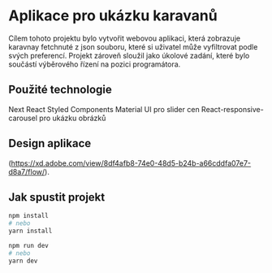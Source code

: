  # Aplikace pro ukázku karavanů

Cílem tohoto projektu bylo vytvořit webovou aplikaci, která zobrazuje karavnay fetchnuté z json souboru, které si uživatel může vyfiltrovat podle svých preferencí. Projekt zároveň sloužil jako úkolové zadání, které bylo součástí výběrového řízení na pozici programátora.

## Použité technologie

Next
React
Styled Components
Material UI pro slider cen
React-responsive-carousel pro ukázku obrázků

## Design aplikace
 (https://xd.adobe.com/view/8df4afb8-74e0-48d5-b24b-a66cddfa07e7-d8a7/flow/).

## Jak spustit projekt

```bash
npm install
# nebo
yarn install
```

```bash
npm run dev
# nebo
yarn dev
```
